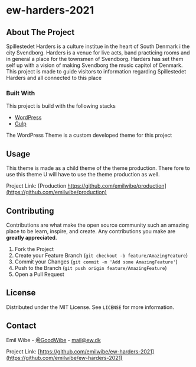 # ew-harders-2021
## About The Project
Spillestedet Harders is a culture institue in the heart of South Denmark i the city Svendborg. Harders is a venue for live acts, band practicing rooms and in general a place for the townsmen of Svendborg. Harders has set them self up with a vision of making Svendborg the music capitol of Denmark. This project is made to guide visitors to information regarding Spillestedet Harders and all connected to this place

### Built With
This project is build with the following stacks
* [WordPress](https://wordpress.org)
* [Gulp](https://gulpjs.com)

The WordPress Theme is a custom developed theme for this project

## Usage
This theme is made as a child theme of the theme production. There fore to use this theme U will have to use the theme production as well.

Project Link: [Production https://github.com/emilwibe/production](https://github.com/emilwibe/production)

## Contributing

Contributions are what make the open source community such an amazing place to be learn, inspire, and create. Any contributions you make are **greatly appreciated**.

1. Fork the Project
2. Create your Feature Branch (`git checkout -b feature/AmazingFeature`)
3. Commit your Changes (`git commit -m 'Add some AmazingFeature'`)
4. Push to the Branch (`git push origin feature/AmazingFeature`)
5. Open a Pull Request

## License

Distributed under the MIT License. See `LICENSE` for more information.

## Contact

Emil Wibe - [@GoodWibe](https://twitter.com/GoodWibe) - mail@ew.dk

Project Link: [https://github.com/emilwibe/ew-harders-2021](https://github.com/emilwibe/ew-harders-2021)